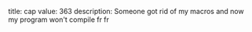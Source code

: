 title: cap
value: 363
description: Someone got rid of my macros and now my program won't compile fr fr
